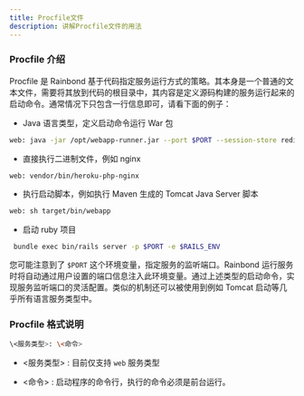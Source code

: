 ```yaml
---
title: Procfile文件
description: 讲解Procfile文件的用法
---
```


### Procfile 介绍

Procfile 是 Rainbond 基于代码指定服务运行方式的策略。其本身是一个普通的文本文件，需要将其放到代码的根目录中，其内容是定义源码构建的服务运行起来的启动命令。通常情况下只包含一行信息即可，请看下面的例子：

- Java 语言类型，定义启动命令运行 War 包

```bash
web: java -jar /opt/webapp-runner.jar --port $PORT --session-store redis ./*.war
```

- 直接执行二进制文件，例如 nginx

```
web: vendor/bin/heroku-php-nginx
```

- 执行启动脚本，例如执行 Maven 生成的 Tomcat Java Server 脚本

```bash
web: sh target/bin/webapp
```

- 启动 ruby 项目

```bash
 bundle exec bin/rails server -p $PORT -e $RAILS_ENV
```

您可能注意到了 `$PORT` 这个环境变量，指定服务的监听端口。Rainbond 运行服务时将自动通过用户设置的端口信息注入此环境变量。通过上述类型的启动命令，实现服务监听端口的灵活配置。类似的机制还可以被使用到例如 Tomcat 启动等几乎所有语言服务类型中。

### Procfile 格式说明

```bash
\<服务类型>: \<命令>
```

- \<服务类型> : 目前仅支持 `web` 服务类型

- \<命令> : 启动程序的命令行，执行的命令必须是前台运行。
